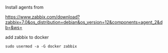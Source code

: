 Install agents from 


https://www.zabbix.com/download?zabbix=7.0&os_distribution=debian&os_version=12&components=agent_2&db=&ws=


add zabbix to docker

```
sudo usermod -a -G docker zabbix
```

